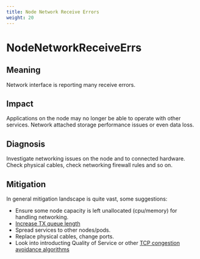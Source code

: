 ```yaml
---
title: Node Network Receive Errors
weight: 20
---
```


# NodeNetworkReceiveErrs

## Meaning

Network interface is reporting many receive errors.

## Impact

Applications on the node may no longer be able to operate with other services.
Network attached storage performance issues or even data loss.

## Diagnosis

Investigate networking issues on the node and to connected hardware.
Check physical cables, check networking firewall rules and so on.

## Mitigation

In general mitigation landscape is quite vast, some suggestions:

- Ensure some node capacity is left unallocated (cpu/memory) for handling
networking.
- [Increase TX queue length](https://access.redhat.com/documentation/en-us/red_hat_openstack_platform/13/html/ovs-dpdk_end_to_end_troubleshooting_guide/high_packet_loss_in_the_tx_queue_of_the_instance_s_tap_interface)
- Spread services to other nodes/pods.
- Replace physical cables, change ports.
- Look into introducting Quality of Service or other
[TCP congestion avoidance algorithms](https://en.wikipedia.org/wiki/TCP_congestion_control)
